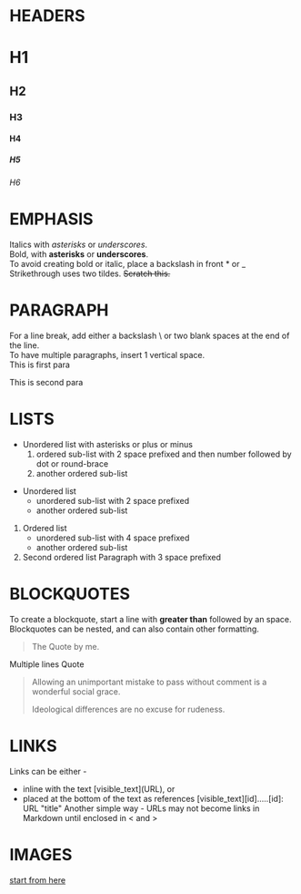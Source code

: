 # HEADERS
# H1
## H2
### H3
#### H4
##### H5
###### H6
# EMPHASIS
Italics with *asterisks* or _underscores_.\
Bold, with **asterisks** or __underscores__.\
To avoid creating bold or italic, place a backslash in front \* or \_\
Strikethrough uses two tildes. ~~Scratch this.~~
# PARAGRAPH
For a line break, add either a backslash \ or two blank spaces at the end of the line.\
To have multiple paragraphs, insert 1 vertical space.\
This is first para

This is second para
# LISTS
+ Unordered list with asterisks or plus or minus
  1. ordered sub-list with 2 space prefixed and then number followed by dot or round-brace
  2. another ordered sub-list
* Unordered list
  * unordered sub-list with 2 space prefixed
  * another ordered sub-list
1. Ordered list
    - unordered sub-list with 4 space prefixed
    - another ordered sub-list
2. Second ordered list
   Paragraph with 3 space prefixed
# BLOCKQUOTES
To create a blockquote, start a line with __greater than__ followed by an space.\
Blockquotes can be nested, and can also contain other formatting.
> The Quote by me.

Multiple lines Quote
> Allowing an unimportant mistake to pass without comment is a wonderful social grace.
>
> Ideological differences are no excuse for rudeness.
# LINKS
Links can be either -
- inline with the text \[visible_text](URL), or 
- placed at the bottom of the text as references \[visible_text]\[id].....\[id]: URL "title"
Another simple way - URLs may not become links in Markdown until enclosed in \< and \>
# IMAGES
[start from here](https://commonmark.org/help/tutorial/07-links.html)
